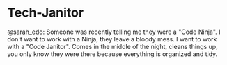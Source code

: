 # Tech-Janitor

@sarah\_edo: Someone was recently telling me they were a "Code Ninja". I don't want to work with a Ninja, they leave a bloody mess. I want to work with a "Code Janitor". Comes in the middle of the night, cleans things up, you only know they were there because everything is organized and tidy.


